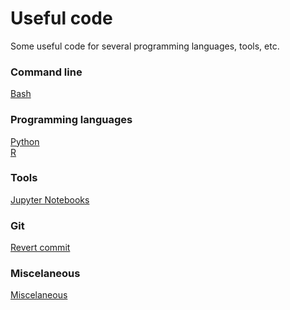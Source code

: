 # Useful code

Some useful code for several programming languages, tools, etc.

### Command line
[Bash](https://github.com/sandragodinhosilva/usefull_code/blob/main/bash.txt)

### Programming languages
[Python](https://github.com/sandragodinhosilva/usefull_code/blob/main/python.md) \
[R](https://github.com/sandragodinhosilva/usefull_code/blob/main/R%20utilities.md)

### Tools
[Jupyter Notebooks]()

### Git
[Revert commit](https://github.com/sandragodinhosilva/usefull_code/blob/main/git_revert.md)

### Miscelaneous
[Miscelaneous](https://github.com/sandragodinhosilva/usefull_code/blob/main/miscleaneous.md)
